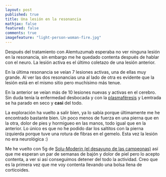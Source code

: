 ```yaml
---
layout: post
published: true
title: Una lesión en la resonancia
mathjax: false
featured: false
comments: true
imagefeature: "light-person-woman-fire.jpg"
---
```



Después del tratamiento con Alemtuzumab esperaba no ver ninguna lesión en la resonancia, sin embargo me he quedado contenta después de hablar con el neuro. La lesión activa es el último coletazo de una lesión anterior.

En la última resonancia se veían 7 lesiones activas, una de ellas muy grande. Al ver las dos resonancias una al lado de otra es evidente que la lesión está en el mismo sitio pero muchísimo más tenue.

En la anterior se veían más de 10 lesiones nuevas y activas en el cerebro. Sin duda tenía la enfermedad desbocada y con la [plasmaféresis](/plasmaf-resis) y Lemtrada se ha parado en seco y **casi** del todo.

La exploración ha vuelto a salir bien, ya lo sabía porque últimamente me he encontrado bastante bien. Un poco menos de fuerza en una pierna que en la otra, dolor de pies y hormigueo en las manos, todo igual que en la anterior. Lo único es que no he podido dar los saltitos con la pierna izquierda porque tuve una rotura de fibras en el gemelo. Esta vez la lesión no era neurológica :)

Me he vuelto con 5g de [Solu-Moderin (el desayuno de las campeonas)](/desayuno-de-campeonas) así que me esperan un par de semanas de bajón y dolor de piel pero lo acepto contenta, a ver si así conseguimos detener del todo la actividad. Creo que es la primera vez que me voy contenta llevando una bolsa llena de corticoides.

